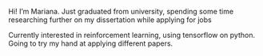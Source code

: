 Hi! I’m Mariana. 
Just graduated from university, spending some time researching further on my dissertation while applying for jobs

Currently interested in reinforcement learning, using tensorflow on python. Going to try my hand at applying different papers.


<!---
marivielle/marivielle is a ✨ special ✨ repository because its `README.md` (this file) appears on your GitHub profile.
You can click the Preview link to take a look at your changes.
--->
